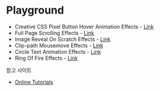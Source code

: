 # Playground

- Creative CSS Pixel Button Hover Animation Effects - [Link](https://9min.github.io/playground/pixel-button-hover-effects)
- Full Page Scrolling Effects - [Link](https://9min.github.io/playground/full-page-scrolling-effects)
- Image Reveal On Scratch Effects - [Link](https://9min.github.io/playground/image-reveal-on-scratch-effects)
- Clip-path Mousemove Effects - [Link](https://9min.github.io/playground/clip-path-mouse-move-effects)
- Circle Text Animation Effects - [Link](https://9min.github.io/playground/circle-text-animation-effects)
- Ring Of Fire Effects - [Link](https://9min.github.io/playground/ring-of-fire-effects)

참고 사이트

- [Online Tutorials](https://www.youtube.com/channel/UCbwXnUipZsLfUckBPsC7Jog)
